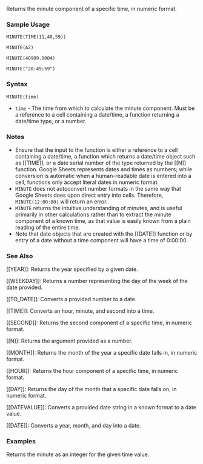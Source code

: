 Returns the minute component of a specific time, in numeric format.

### Sample Usage

`MINUTE(TIME(11,40,59))`

`MINUTE(A2)`

`MINUTE(40909.0004)`

`MINUTE("20:49:59")`

### Syntax

`MINUTE(time)`

* `time` - The time from which to calculate the minute component. Must be a reference to a cell containing a date/time, a function returning a date/time type, or a number.

### Notes

* Ensure that the input to the function is either a reference to a cell containing a date/time, a function which returns a date/time object such as [[TIME]], or a date serial number of the type returned by the [[N]] function. Google Sheets represents dates and times as numbers; while conversion is automatic when a human-readable date is entered into a cell, functions only accept literal dates in numeric format.
* `MINUTE` does not autoconvert number formats in the same way that Google Sheets does upon direct entry into cells. Therefore, `MINUTE(12:00:00)` will return an error.
* `MINUTE` returns the intuitive understanding of minutes, and is useful primarily in other calculations rather than to extract the minute component of a known time, as that value is easily known from a plain reading of the entire time.
* Note that date objects that are created with the [[DATE]] function or by entry of a date without a time component will have a time of 0:00:00.

### See Also

[[YEAR]]: Returns the year specified by a given date.

[[WEEKDAY]]: Returns a number representing the day of the week of the date provided.

[[TO_DATE]]: Converts a provided number to a date.

[[TIME]]: Converts an hour, minute, and second into a time.

[[SECOND]]: Returns the second component of a specific time, in numeric format.

[[N]]: Returns the argument provided as a number.

[[MONTH]]: Returns the month of the year a specific date falls in, in numeric format.

[[HOUR]]: Returns the hour component of a specific time, in numeric format.

[[DAY]]: Returns the day of the month that a specific date falls on, in numeric format.

[[DATEVALUE]]: Converts a provided date string in a known format to a date value.

[[DATE]]: Converts a year, month, and day into a date.

### Examples

Returns the minute as an integer for the given time value.